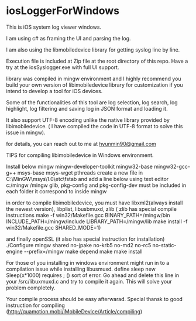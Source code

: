 # iosLoggerForWindows

This is iOS system log viewer windows. 

I am using c# as framing the UI and parsing the log.

I am also using the libmobiledevice library for getting syslog line by line.

Execution file is included at Zip file at the root directory of this repo. Have a try at the iosSyslogger.exe with full UI support. 

library was compiled in mingw environment and I highly recommend you build your own version of libimobiledevice library for customization if you intend to develop a tool for iOS devices. 

Some of the functionalities of this tool are log selection, log search, log highlight, log filtering and saving log in JSON format and loading it.  

It also support UTF-8 encoding unlike the native library provided by libimobiledevice. ( I have compiled the code in UTF-8 format to solve this issue in mingw). 

for details, you can reach out to me at hyunmin90@gmail.com 

TIPS for compiling libimobiledevice in Windows environment.

Install below
mingw 
mingw-developer-toolkit
mingw32-base
mingw32-gcc-g++
msys-base
msys-wget
pthreads
  create a new file in C:\MinGW\msys\1.0\etc\fstab and add a line below using text editor
c:/mingw  /mingw
 glib, pkg-config and pkg-config-dev must be included in each folder it correspond to inside mingw 
 
 in order to compile libimobiledevice, you must have libxml2(always install the newest version), libplist, libusbmuxd, zlib 
 ( zlib has special compile instructions
 make -f win32/Makefile.gcc
BINARY_PATH=/mingw/bin INCLUDE_PATH=/mingw/include LIBRARY_PATH=/mingw/lib make install -f win32/Makefile.gcc SHARED_MODE=1)

and finally openSSL (it also has special instruction for installation) 
./Configure mingw shared no-jpake no-krb5 no-md2 no-rc5 no-static-engine --prefix=/mingw
make depend
make
make install

For those of you installing in windows environment might run in to a compilation issue while installing libusmuxd. 
define sleep new Sleep(x*1000) requires ; ()  sort of error. Go ahead and delete this line in your /src/libuxmuxd.c and try to compile it again. This will solve your problem completely. 

Your compile process should be easy afterwarad. 
Special thansk to good instruction for compiling (http://quamotion.mobi/iMobileDevice/Article/compiling) 



